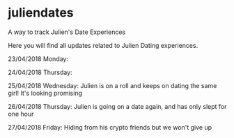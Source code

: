 # juliendates
A way to track Julien's Date Experiences

Here you will find all updates related to Julien Dating experiences.

23/04/2018 Monday:

24/04/2018 Thursday:

25/04/2018 Wednesday: Julien is on a roll and keeps on dating the same girl! It's looking promising

26/04/2018 Thursday: Julien is going on a date again, and has only slept for one hour

27/04/2018 Friday: Hiding from his crypto friends but we won't give up

